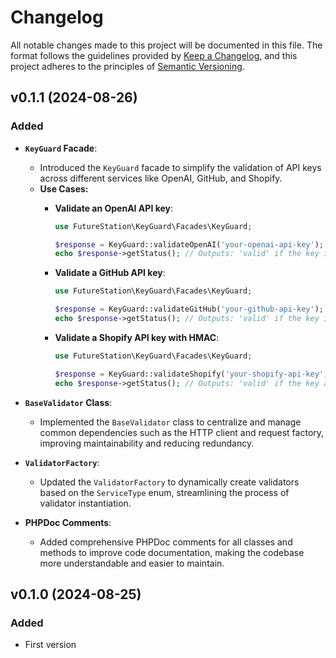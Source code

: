 # Changelog

All notable changes made to this project will be documented in this file. The format follows the guidelines provided by [Keep a Changelog](http://keepachangelog.com/), and this project adheres to the principles of [Semantic Versioning](http://semver.org/).

## v0.1.1 (2024-08-26)
### Added
- **`KeyGuard` Facade**:
  - Introduced the `KeyGuard` facade to simplify the validation of API keys across different services like OpenAI, GitHub, and Shopify.
  - **Use Cases:**
    - **Validate an OpenAI API key**:

      ```php
      use FutureStation\KeyGuard\Facades\KeyGuard;

      $response = KeyGuard::validateOpenAI('your-openai-api-key');
      echo $response->getStatus(); // Outputs: 'valid' if the key is valid
      ```

    - **Validate a GitHub API key**:

      ```php
      use FutureStation\KeyGuard\Facades\KeyGuard;

      $response = KeyGuard::validateGitHub('your-github-api-key');
      echo $response->getStatus(); // Outputs: 'valid' if the key is valid
      ```

    - **Validate a Shopify API key with HMAC**:

      ```php
      use FutureStation\KeyGuard\Facades\KeyGuard;

      $response = KeyGuard::validateShopify('your-shopify-api-key', 'your-secret', 'your-hmac-hash', 'data');
      echo $response->getStatus(); // Outputs: 'valid' if the key and HMAC are valid
      ```

- **`BaseValidator` Class**:
  - Implemented the `BaseValidator` class to centralize and manage common dependencies such as the HTTP client and request factory, improving maintainability and reducing redundancy.

- **`ValidatorFactory`**:
  - Updated the `ValidatorFactory` to dynamically create validators based on the `ServiceType` enum, streamlining the process of validator instantiation.

- **PHPDoc Comments**:
  - Added comprehensive PHPDoc comments for all classes and methods to improve code documentation, making the codebase more understandable and easier to maintain.

## v0.1.0 (2024-08-25)
### Added
- First version
